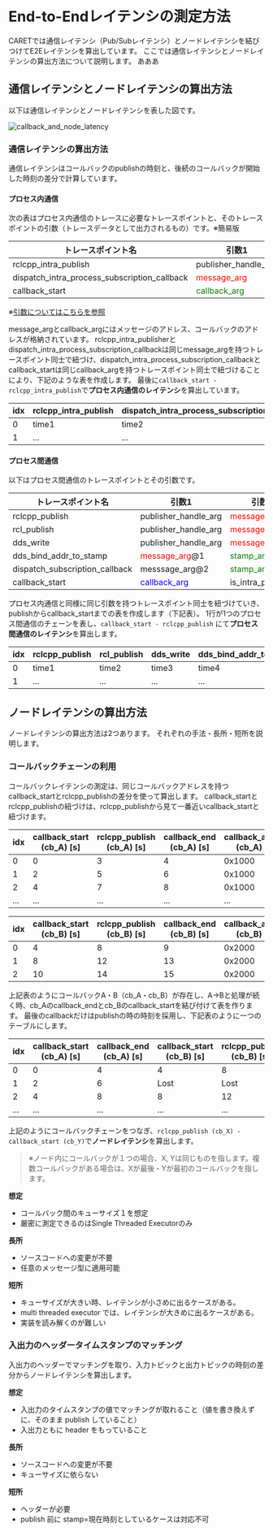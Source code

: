 # End-to-Endレイテンシの測定方法
CARETでは通信レイテンシ（Pub/Subレイテンシ）とノードレイテンシを結びつけてE2Eレイテンシを算出しています。
ここでは通信レイテンシとノードレイテンシの算出方法について説明します。
あああ

## 通信レイテンシとノードレイテンシの算出方法
以下は通信レイテンシとノードレイテンシを表した図です。

![callback_and_node_latency](../imgs/callback_and_node_latency.png)


### 通信レイテンシの算出方法
通信レイテンシはコールバックのpublishの時刻と、後続のコールバックが開始した時刻の差分で計算しています。

#### プロセス内通信
次の表はプロセス内通信のトレースに必要なトレースポイントと、そのトレースポイントの引数（トレースデータとして出力されるもの）です。※簡易版


| トレースポイント名 | 引数1 | 引数2 | 時刻 |
|-|-|-|-|
| rclcpp_intra_publish | publisher_handle_arg | <span style="color: red; ">message_arg</span> | time1 |
| dispatch_intra_process_subscription_callback | <span style="color: red; ">message_arg</span> | <span style="color: green; ">callback_arg</span> | time2 |
| callback_start | <span style="color: green; ">callback_arg</span> | is_intra_process | time3 |

※[引数についてはこちらを参照](https://tier4.github.io/CARET_doc/design/tracepoint_definition/)

message_argとcallback_argにはメッセージのアドレス、コールバックのアドレスが格納されています。
rclcpp_intra_publisherとdispatch_intra_process_subscription_callbackは同じmessage_argを持つトレースポイント同士で紐づけ、dispatch_intra_process_subscription_callbackとcallback_startは同じcallback_argを持つトレースポイント同士で紐づけることにより、下記のような表を作成します。
最後に`callback_start - rclcpp_intra_publish`で**プロセス内通信のレイテンシ**を算出しています。

|idx| rclcpp_intra_publish | dispatch_intra_process_subscription_callback | callback_start |
|-|-|-|-|
|0| time1 | time2 | time3 |
|1| ... | ... | ... |


#### プロセス間通信
以下はプロセス間通信のトレースポイントとその引数です。

| トレースポイント名 | 引数1 | 引数2 | 引数3 | 時刻 |
|-|-|-|-|-|
| rclcpp_publish | publisher_handle_arg | <span style="color: red; ">message_arg</span>@1   |   | time1 |
| rcl_publish | publisher_handle_arg | <span style="color: red; ">message_arg</span>@1   |   | time2 |
| dds_write | publisher_handle_arg | <span style="color: red; ">message_arg</span>@1   |   | time3 |
| dds_bind_addr_to_stamp | <span style="color: red; ">message_arg</span>@1 | <span style="color: green; ">stamp_arg</span> |  | time4 |
| dispatch_subscription_callback | messsage_arg@2 | <span style="color: green; ">stamp_arg</span> | <span style="color: blue; ">callback_arg</span> | time5 |
| callback_start | <span style="color: blue; ">callback_arg</span> | is_intra_process |  | time6 |


プロセス内通信と同様に同じ引数を持つトレースポイント同士を紐づけていき、publishからcallback_startまでの表を作成します（下記表）。
1行が1つのプロセス間通信のチェーンを表し、`callback_start - rclcpp_publish` にて**プロセス間通信のレイテンシ**を算出します。

| idx | rclcpp_publish | rcl_publish | dds_write | dds_bind_addr_to_stamp | dispatch_subscription_callback | callback_start |
|-|-|-|-|-|-|-|
| 0 | time1 | time2 | time3 | time4 | time5 | time6 |
| 1 | ... | ... | ... | ... | ... | ...　|


## ノードレイテンシの算出方法
ノードレイテンシの算出方法は2つあります。
それぞれの手法・長所・短所を説明します。

### コールバックチェーンの利用
コールバックレイテンシの測定は、同じコールバックアドレスを持つcallback_startとrclcpp_publishの差分を使って算出します。
callback_startとrclcpp_publishの紐づけは、rclcpp_publishから見て一番近いcallback_startと紐づけます。

| idx | callback_start (cb_A) [s] | rclcpp_publish (cb_A) [s] | callback_end (cb_A) [s] | callback_arg (cb_A) |
|-|-|-|-|-|
| 0 | 0 | 3 | 4 | 0x1000 |
| 1 | 2 | 5 | 6 | 0x1000 |
| 2 | 4 | 7 | 8 | 0x1000 |
| ... | ... | ... | ... | ... |

| idx | callback_start (cb_B) [s] | rclcpp_publish (cb_B) [s] | callback_end (cb_B) [s] | callback_arg (cb_B) |
|-|-|-|-|-|
| 0 | 4 | 8 | 9 | 0x2000 |
| 1 | 8 | 12 | 13 | 0x2000 |
| 2 | 10 | 14 | 15 | 0x2000 |

上記表のようにコールバックA・B（cb_A・cb_B）が存在し、A→Bと処理が続く時、cb_Aのcallback_endとcb_Bのcallback_startを結び付けて表を作ります。
最後のcallbackだけはpublishの時の時刻を採用し、下記表のように一つのテーブルにします。

| idx | callback_start (cb_A) [s] | callback_end (cb_A) [s] | callback_start (cb_B) [s] | rclcpp_publish (cb_B) [s] |
|-|-|-|-|-|
| 0 | 0 | 4 | 4 | 8 |
| 1 | 2 | 6 | Lost | Lost |
| 2 | 4 | 8 | 8 | 12 |
| ... | ... | ... | ... | ... |

上記のようにコールバックチェーンをつなぎ、```rclcpp_publish (cb_X) - callback_start (cb_Y)```で**ノードレイテンシ**を算出します。

> ※ノード内にコールバックが１つの場合、X, Yは同じものを指します。複数コールバックがある場合は、Xが最後・Yが最初のコールバックを指します。





**想定**

 - コールバック間のキューサイズ１を想定
 - 厳密に測定できるのはSingle Threaded Executorのみ

**長所**

 - ソースコードへの変更が不要
 - 任意のメッセージ型に適用可能

**短所**

 - キューサイズが大きい時、レイテンシが小さめに出るケースがある。
 - multi threaded executor では、レイテンシが大きめに出るケースがある。
 - 実装を読み解くのが難しい


### 入出力のヘッダータイムスタンプのマッチング
入出力のヘッダーでマッチングを取り、入力トピックと出力トピックの時刻の差分からノードレイテンシを算出します。



**想定**

 - 入出力のタイムスタンプの値でマッチングが取れること（値を書き換えずに、そのまま publish していること）
 - 入出力ともに header をもっていること

**長所**

 - ソースコードへの変更が不要
 - キューサイズに依らない

**短所**

 - ヘッダーが必要
 - publish 前に stamp=現在時刻としているケースは対応不可


